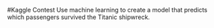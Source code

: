 #Kaggle Contest
Use machine learning to create a model that predicts which passengers survived the Titanic shipwreck.
